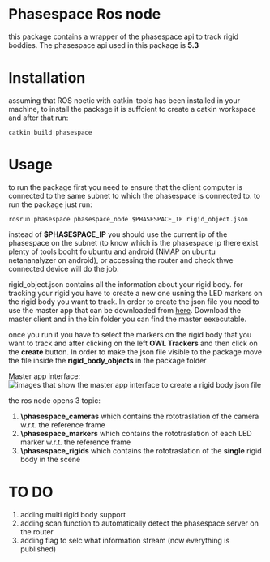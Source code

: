# Phasespace Ros node

this package contains a wrapper of the phasespace api to track rigid boddies. The phasespace api used in this package is **5.3**  

# Installation

assuming that ROS noetic with catkin-tools has been installed in your machine, to install the package it is suffcient to create a catkin workspace and after that run:

```
catkin build phasespace
```

# Usage

to run the package first you need to ensure that the client computer is connected to the same subnet to which the phasespace is connected to. to run the package just run:

```
rosrun phasespace phasespace_node $PHASESPACE_IP rigid_object.json
```

instead of **$PHASESPACE_IP** you should use the current ip of the phasespace on the subnet (to know which is the phasespace ip there exist plenty of tools booht fo ubuntu and android (NMAP on ubuntu netananalyzer on android), or accessing the router and check thwe connected device will do the job.

rigid_object.json contains all the information about your rigid body. for tracking your rigid you have to create a new one usning the LED markers on the rigid body you want to track. In order to create the json file you need to use the master app that can be downloaded from [here](https://customers.phasespace.com/anonymous/Software/5.3/). Download the master client and in the bin folder you can find the master eexecutable.

once you run it you have to select the markers on the rigid body that you want to track and after clicking on the left **OWL Trackers** and then click on the **create** button. In order to make the json file visible to the package move the file inside the **rigid_body_objects** in the package folder

Master app interface: 
![images that show the master app interface to create a rigid body json file](https://github.com/RPL-CS-UCL/phasesapce/blob/main/images/create_json_rigid_body.png "master interface")

the ros node opens 3 topic:

1.  **\phasespace_cameras** which contains the rototraslation of the camera w.r.t. the reference frame
2.  **\phasespace_markers** which contains the rototraslation of each LED marker w.r.t. the reference frame
3.  **\phasespace_rigids** which contains the rototraslation of the **single** rigid body in the scene

# TO DO

1. adding multi rigid body support
2. adding scan function to automatically detect the phasespace server on the router 
3. adding flag to selc what information stream (now everything is published)
